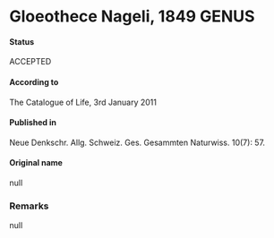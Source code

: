 # Gloeothece Nageli, 1849 GENUS

#### Status
ACCEPTED

#### According to
The Catalogue of Life, 3rd January 2011

#### Published in
Neue Denkschr. Allg. Schweiz. Ges. Gesammten Naturwiss. 10(7): 57.

#### Original name
null

### Remarks
null
